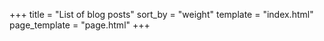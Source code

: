 +++
title = "List of blog posts"
sort_by = "weight"
template = "index.html"
page_template = "page.html"
+++